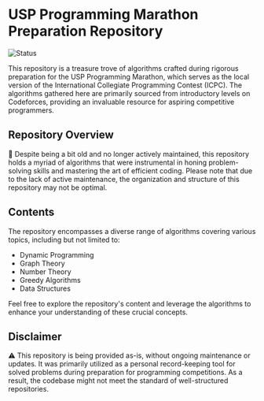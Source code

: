 # USP Programming Marathon Preparation Repository

![Status](https://img.shields.io/badge/Status-Not%20Maintained-red.svg)

This repository is a treasure trove of algorithms crafted during rigorous preparation for the USP Programming Marathon, which serves as the local version of the International Collegiate Programming Contest (ICPC). The algorithms gathered here are primarily sourced from introductory levels on Codeforces, providing an invaluable resource for aspiring competitive programmers.

## Repository Overview

🚀 Despite being a bit old and no longer actively maintained, this repository holds a myriad of algorithms that were instrumental in honing problem-solving skills and mastering the art of efficient coding. Please note that due to the lack of active maintenance, the organization and structure of this repository may not be optimal.

## Contents

The repository encompasses a diverse range of algorithms covering various topics, including but not limited to:

- Dynamic Programming
- Graph Theory
- Number Theory
- Greedy Algorithms
- Data Structures

Feel free to explore the repository's content and leverage the algorithms to enhance your understanding of these crucial concepts.

## Disclaimer

⚠️ This repository is being provided as-is, without ongoing maintenance or updates. It was primarily utilized as a personal record-keeping tool for solved problems during preparation for programming competitions. As a result, the codebase might not meet the standard of well-structured repositories.
